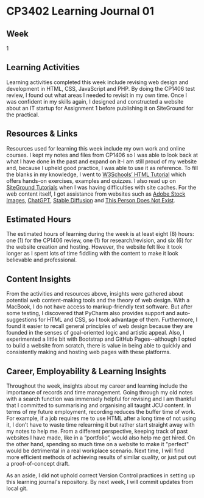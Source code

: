 # CP3402 Learning Journal 01

## Week
1

## Learning Activities

Learning activities completed this week include revising web design and development in HTML, CSS, JavaScript and PHP. By doing the CP1406 test review, I found out what areas I needed to revisit in my own time. Once I was confident in my skills again, I designed and constructed a website about an IT startup for Assignment 1 before publishing it on SiteGround for the practical.

## Resources & Links

Resources used for learning this week include my own work and online courses. I kept my notes and files from CP1406 so I was able to look back at what I have done in the past and expand on it–I am still proud of my website and, because I upheld good practice, I was able to use it as reference. To fill the blanks in my knowledge, I went to [W3Schools’ HTML Tutorial](https://www.w3schools.com/html/) which offers hands-on exercises, examples and quizzes. I also read up on [SiteGround Tutorials](https://www.siteground.com/tutorials/) when I was having difficulties with site caches. For the web content itself, I got assistance from websites such as [Adobe Stock Images](https://stock.adobe.com/au/), [ChatGPT](https://openai.com/blog/chatgpt), [Stable Diffusion](https://stablediffusionweb.com/#demo) and [This Person Does Not Exist](https://this-person-does-not-exist.com/en).

## Estimated Hours

The estimated hours of learning during the week is at least eight (8) hours: one (1) for the CP1406 review, one (1) for research/revision, and six (6) for the website creation and hosting. However, the website felt like it took longer as I spent lots of time fiddling with the content to make it look believable and professional.

## Content Insights

From the activities and resources above, insights were gathered about potential web content-making tools and the theory of web design. With a MacBook, I do not have access to markup-friendly text software. But after some testing, I discovered that PyCharm also provides support and auto-suggestions for HTML and CSS, so I took advantage of them. Furthermore, I found it easier to recall general principles of web design because they are founded in the senses of goal-oriented logic and artistic appeal. Also, I experimented a little bit with Bootstrap and GitHub Pages--although I opted to build a website from scratch, there is value in being able to quickly and consistently making and hosting web pages with these platforms.

## Career, Employability & Learning Insights

Throughout the week, insights about my career and learning include the importance of records and time management. Going through my old notes with a search function was immensely helpful for revising and I am thankful that I committed to summarising and organising all taught JCU content. In terms of my future employment, recording reduces the buffer time of work. For example, if a job requires me to use HTML after a long time of not using it, I don’t have to waste time relearning it but rather start straight away with my notes to help me. From a different perspective, keeping track of past websites I have made, like in a “portfolio”, would also help me get hired. On the other hand, spending so much time on a website to make it "perfect" would be detrimental in a real workplace scenario. Next time, I will find more efficient methods of achieving results of similar quality, or just put out a proof-of-concept draft.

As an aside, I did not uphold correct Version Control practices in setting up this learning journal's repository. By next week, I will commit updates from local git.
